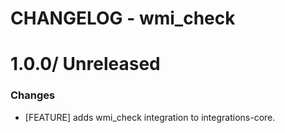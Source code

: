 # CHANGELOG - wmi_check

1.0.0/ Unreleased
==================

### Changes

* [FEATURE] adds wmi_check integration to integrations-core.

